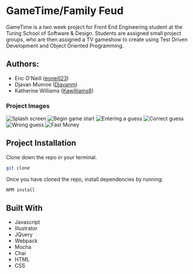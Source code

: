 # GameTime/Family Feud

GameTime is a two week project for Front End Engineering student at the Turing School of Software & Design. Students are assigned small project groups, who are then assigned a TV gameshow to create using Test Driven Development and Object Oriented Programming.

## Authors:
* Eric O'Neill ([eoneill23](https://github.com/eoneill23))
* Djavan Munroe ([Djavanm](https://github.com/djavanm))
* Katherine Williams ([Kawilliams8](https://github.com/kawilliams8))

### Project Images
![Splash screen](https://github.com/eoneill23/GameTime/blob/master/Splash.png)
![Begin game start](https://github.com/eoneill23/GameTime/blob/master/beforestartgame.png)
![Entering a guess](https://github.com/eoneill23/GameTime/blob/master/enterananswer.png)
![Correct guess](https://github.com/eoneill23/GameTime/blob/master/correctanswer.png)
![Wrong guess](https://github.com/eoneill23/GameTime/blob/master/wronganswer.png)
![Fast Money](https://github.com/eoneill23/GameTime/blob/master/fastroundinprogress.png)

## Project Installation
Clone down the repo in your terminal.

```bash
git clone
```

Once you have cloned the repo, install dependencies by running:

```bash
NPM install
```

## Built With
- Javascript
- Illustrator
- JQuery
- Webpack
- Mocha
- Chai
- HTML
- CSS
